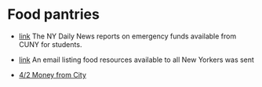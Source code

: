 # Food pantries

* [link](https://www.nydailynews.com/coronavirus/ny-coronavirus-cuny-relief-fund-20200408-bgbdv3bxzjdrfjbcwyvfincqwu-story.html) The NY Daily News reports on emergency funds available from  CUNY for students.

* [link](/College/4-6-food-pantry) An email listing  food resources available to all New Yorkers was sent

* [4/2 Money from City](https://spectrumlocalnews.com/nys/hudson-valley/news/2020/04/01/city-council-to-address-hunger-by-giving-money-to-cuny-students-in-need)
